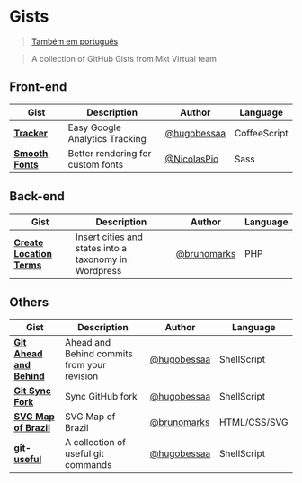 Gists
=====

> [Também em português](https://github.com/mktvirtual/gists/blob/master/README-pt-BR.md)

> A collection of GitHub Gists from Mkt Virtual team

## Front-end
| Gist | Description | Author | Language |
| ---- | ----------- | ------ | -------- |
| **[Tracker](https://gist.github.com/hugobessaa/8659318)** | Easy Google Analytics Tracking | [@hugobessaa](https://gist.github.com/hugobessaa) | CoffeeScript |
|**[Smooth Fonts](https://gist.github.com/NicolasPio/9123784)** | Better rendering for custom fonts | [@NicolasPio](https://gist.github.com/NicolasPio)  | Sass |

## Back-end
| Gist | Description | Author | Language |
| ---- | ----------- | ------ | -------- |
| **[Create Location Terms](https://gist.github.com/brunomarks/8851573)** | Insert cities and states into a taxonomy in Wordpress | [@brunomarks](https://gist.github.com/brunomarks) | PHP |

## Others
| Gist | Description | Author | Language |
| ---- | ----------- | ------ | -------- |
| **[Git Ahead and Behind](https://gist.github.com/hugobessaa/8788821)** | Ahead and Behind commits from your revision | [@hugobessaa](https://gist.github.com/hugobessaa) | ShellScript |
| **[Git Sync Fork](https://gist.github.com/hugobessaa/9144013)** | Sync GitHub fork | [@hugobessaa](https://gist.github.com/hugobessaa) | ShellScript |
| **[SVG Map of Brazil](https://gist.github.com/brunomarks/9210122)** | SVG Map of Brazil | [@brunomarks](https://gist.github.com/brunomarks) | HTML/CSS/SVG |
| **[git-useful](https://gist.github.com/hugobessaa/10272410)** | A collection of useful git commands | [@hugobessaa](https://gist.github.com/hugobessaa) | ShellScript |

